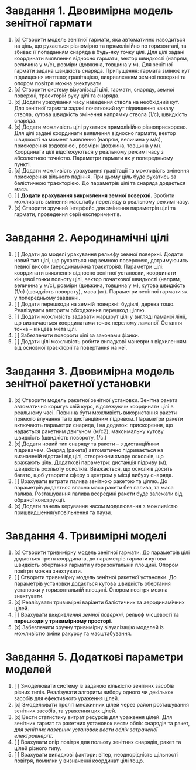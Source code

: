 
# Завдання 1. Двовимірна модель зенітної гармати
1. [x] Створити модель зенітної гармати, яка автоматично наводиться на ціль, що рухається рівномірно та прямолінійно по горизонталі, та збиває її попаданням снаряда в будь-яку точку цілі. Для цілі задані координати виявлення відносно гармати, вектор швидкості (напрям, величина у м/с), розміри (довжина, товщина у м). Для зенітної гармати задана швидкість снаряда. Припущення: гармата змінює кут підвищення миттєво; гравітацією, викривленням земної поверхні та опором повітря можна знехтувати. 
2. [x] Створити систему візуалізації цілі, гармати, снаряду, земної поверхні, траєкторій руху цілі та снаряда.
3. [x] Додати урахування часу наведення ствола на необхідний кут. Для зенітної гармати задані початковий кут підвищення каналу ствола, кутова швидкість змінення напрямку ствола (1/с), швидкість снаряда.
4. [x] Додати можливість цілі рухатися прямолінійно рівноприскорено. Для цілі задані координати виявлення відносно гармати, вектор швидкості на момент виявлення (напрям, величина у м/с), прискорення вздовж осі, розміри (довжина, товщина у м). Координати цілі відстежуються у реальному режимі часу з абсолютною точністю. Параметри гармати як у попередньому пункті.
5. [x] Додати можливість урахування гравітації та можливість змінення прискорення вільного падіння. При цьому ціль буде рухатись за балістичною траєкторією. До параметрів цілі та снаряда додається маса. 
6. [ ] **Додати врахування викривлення земної поверхні.** Зробити можливість змінення масштабу перегляду в реальному режимі часу.
7. [x] Створити зручний інтерфейс для змінення параметрів цілі та гармати, проведення серії експериментів. 

# Завдання 2. Аеродинамічні цілі
1. [ ] Додати до моделі урахування рельєфу земної поверхні. Додати новий тип цілі, що рухається над земною поверхнею, дотримуючись певної висоти (аеродинамічна траєкторія). Параметри цілі: координати виявлення відносно зенітної установки, координати кінцевої точки польоту цілі, вектор початкової швидкості (напрям, величина у м/с), розміри (довжина, товщина у м), кутова швидкість (1/с) (швидкість повороту), маса (кг). Параметри зенітної гармати як у попередньому завданні. 
2. [ ] Додати  перешкоди   на  земній  поверхні: будівлі, дерева тощо. Реалізувати алгоритм обходження перешкод ціллю.
3. [ ] Додати можливість задавати маршрут цілі у вигляді ламаної лінії, що визначається координатами точок перелому ламаної. Остання точка – кінцева мета цілі.
4. [ ] Забезпечити повороти цілі за законами фізики.
5. [ ] Додати цілі можливість робити випадкові маневри з відхиленням від основної траєкторії та повертання на неї.

# Завдання 3. Двовимірна модель зенітної ракетної установки
1. [x] Створити модель ракетної зенітної установки. Зенітна ракета автоматично коригує свій курс, відстежуючи координати цілі в реальному часі. Повинна бути можливість використання ракети прямого влучання та із дистанційним підривом. Параметри ракети включають параметри снаряда, і на додаток: прискорення, що надається ракетним двигуном (м/с2), максимальну кутову швидкість (швидкість повороту, 1/c.)
2. [x] Додати новий тип снаряду та ракети – з дистанційним підривачем. Снаряд (ракета) автоматично підривається на визначеній відстані від цілі, створюючи хмару осколків, що вражають ціль. Додаткові параметри: дистанція підриву (м), швидкість розльоту осколків. Вважається, що осколків досить багато, щоб утворити сферу з центром у місці вибуху снаряда.
3. [ ] Врахувати витрати палива зенітною ракетою та ціллю. До параметрів додається власна маса ракети без палива, та маса палива. Розташування палива всередині ракети буде залежати від обраної конструкції.
4. [x] Додати панель керування часом моделювання з можливістю пришвидшення/уповільнення та паузи.

# Завдання 4. Тривимірні моделі
1. [x] Створити тривимірну модель зенітної гармати. До параметрів цілі додається третя координата, до параметрів гармати кутова швидкість обертання гармати у горизонтальній площині. Опором повітря можна знехтувати.
2. [ ] Створити тривимірну модель зенітної ракетної установки. До параметрів установки додається кутова швидкість обертання установки у горизонтальній площині. Опором повітря можна знехтувати.
3. [x] Реалізувати тривимірні варіанти балістичних та аеродинамічних цілей.
4. [ ] Врахувати *викривлення земної поверхні*, рельєф місцевості та **перешкоди у тривимірному просторі**.
5. [x] Забезпечити зручну тривимірну візуалізацію моделей із можливістю зміни ракурсу та масштабування.

# Завдання 5. Додаткові параметри моделей
1. [ ] Змоделювати систему із заданою кількістю зенітних засобів різних типів. Реалізувати алгоритм вибору одного чи декількох засобів для ефективного ураження цілей.
2. [x] Змоделювати проліт множинних цілей через район розташування зенітних засобів, та ураження цих цілей. 
3. [x] Вести статистику витрат ресурсів для ураження цілей. Для зенітних гармат та ракетних установок вести облік снарядів та ракет, *для зенітних лазерних установок вести облік затраченої електроенергії.*
4. [ ] Врахувати опір повітря для польоту зенітних снарядів, ракет та цілей різного типу.
5. [ ] Врахувати випадкові фактори: вітер, неоднорідність щільності повітря, помилки у визначенні координат цілі тощо.